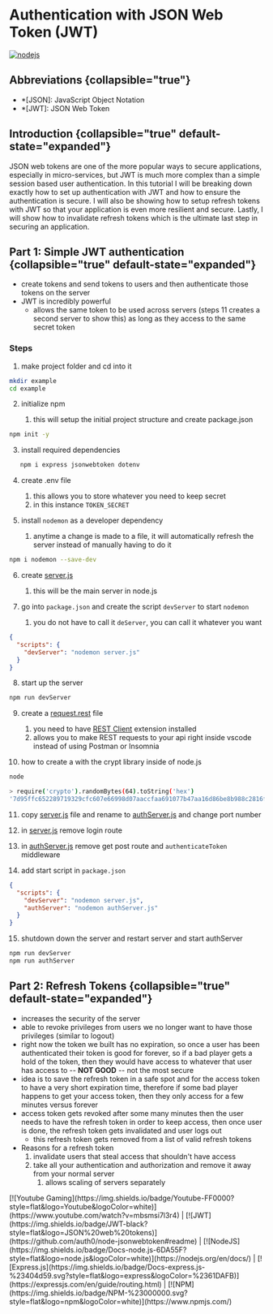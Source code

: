 # Authentication with JSON Web Token (JWT)

[![nodejs](nodejs.png)](https://nodejs.org/en/)

## Abbreviations {collapsible="true"}

- \*[JSON]: JavaScript Object Notation
- \*[JWT]: JSON Web Token

## Introduction {collapsible="true" default-state="expanded"}

JSON web tokens are one of the more popular ways to secure applications, especially in micro-services, but JWT is much
more complex than a simple session based user authentication. In this tutorial I will be breaking down exactly how to
set up authentication with JWT and how to ensure the authentication is secure. I will also be showing how to setup
refresh tokens with JWT so that your application is even more resilient and secure. Lastly, I will show how to
invalidate refresh tokens which is the ultimate last step in securing an application.

## Part 1: Simple JWT authentication {collapsible="true" default-state="expanded"}

- create tokens and send tokens to users and then authenticate those tokens on the server
- JWT is incredibly powerful
    - allows the same token to be used across servers (steps 11 creates a second server to show this) as long as they
      access to the same secret token

### Steps

1. make project folder and cd into it

```bash
mkdir example
cd example
```

2. initialize npm

    1. this will setup the initial project structure and create package.json

```bash
npm init -y
```

3. install required dependencies

```bash
   npm i express jsonwebtoken dotenv
```

4. create .env file

    1. this allows you to store whatever you need to keep secret
    1. in this instance `TOKEN_SECRET`

5. install `nodemon` as a developer dependency

    1. anytime a change is made to a file, it will automatically refresh the server instead of manually having to do it

```bash
npm i nodemon --save-dev
```

6. create [server.js](server-js-Example.md)

    1. this will be the main server in node.js

7. go into `package.json` and create the script `devServer` to start `nodemon`

    1. you do not have to call it `deServer`, you can call it whatever you want

```json
{
  "scripts": {
    "devServer": "nodemon server.js"
  }
}
```

8. start up the server

```bash
npm run devServer
```

9. create a [request.rest](request-rest-Example.md) file

    1. you need to have [REST Client](https://marketplace.visualstudio.com/items?itemName=humao.rest-client) extension
       installed
    2. allows you to make REST requests to your api right inside vscode instead of using Postman or Insomnia

10. how to create a with the crypt library inside of node.js

```bash
node

> require('crypto').randomBytes(64).toString('hex')
'7d95ffc652289719329cfc607e66998d07aaccfaa691077b47aa16d86be8b988c2816ff3c5f14b8e18290a9d522e01b4611b24a730de609ac6c08c5cb1abfffa'
```

11. copy [server.js](server-js-Example.md) file and rename
    to [authServer.js](authServer-js-Example.md) and change port number

12. in [server.js](server-js-Example.md) remove login route

13. in [authServer.js](authServer-js-Example.md) remove get post route
    and `authenticateToken` middleware

14. add start script in `package.json`

```json
{
  "scripts": {
    "devServer": "nodemon server.js",
    "authServer": "nodemon authServer.js"
  }
}
```

15. shutdown down the server and restart server and start authServer

```bash
npm run devServer
npm run authServer
```

## Part 2: Refresh Tokens {collapsible="true" default-state="expanded"}

- increases the security of the server
- able to revoke privileges from users we no longer want to have those privileges (similar to logout)
- right now the token we built has no expiration, so once a user has been authenticated their token is good for forever,
  so if a bad player gets a hold of the token, then they would have access to whatever that user has access to -- **NOT
  GOOD** -- not the most secure
- idea is to save the refresh token in a safe spot and for the access token to have a very short expiration time,
  therefore if some bad player happens to get your access token, then they only access for a few minutes versus forever
- access token gets revoked after some many minutes then the user needs to have the refresh token in order to keep
  access, then once user is done, the refresh token gets invalidated and user logs out
    - this refresh token gets removed from a list of valid refresh tokens
- Reasons for a refresh token
    1. invalidate users that steal access that shouldn't have access
    2. take all your authentication and authorization and remove it away from your normal server
        1. allows scaling of servers separately

<seealso>
[![Youtube Gaming](https://img.shields.io/badge/Youtube-FF0000?style=flat&logo=Youtube&logoColor=white)](https://www.youtube.com/watch?v=mbsmsi7l3r4) |
[![JWT](https://img.shields.io/badge/JWT-black?style=flat&logo=JSON%20web%20tokens)](https://github.com/auth0/node-jsonwebtoken#readme) |
[![NodeJS](https://img.shields.io/badge/Docs-node.js-6DA55F?style=flat&logo=node.js&logoColor=white)](https://nodejs.org/en/docs/) |
[![Express.js](https://img.shields.io/badge/Docs-express.js-%23404d59.svg?style=flat&logo=express&logoColor=%2361DAFB)](https://expressjs.com/en/guide/routing.html) |
[![NPM](https://img.shields.io/badge/NPM-%23000000.svg?style=flat&logo=npm&logoColor=white)](https://www.npmjs.com/)
</seealso>
